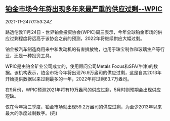 <!--1637719262000-->
[铂金市场今年将出现多年来最严重的供应过剩--WPIC](https://cn.reuters.com/article/platinum-demand-supply-balance-1124-wedn-idCNKBS2I9049)
------

<div><i>2021-11-24T01:53:24Z</i></div><p>路透伦敦11月24日 - 世界铂金投资协会(WPIC)周三表示，今年全球铂金市场的供应过剩程度将远高于该协会之前的预测，2022年将继续供应大幅过剩。</p><p>铂金被汽车制造商用来中和发动机的有害排放物，也用于珠宝制作和玻璃生产等行业，还是一种投资工具。</p><p>WPIC是由铂金矿业公司成立的，使用顾问公司Metals Focus和SFA(牛津)的数据。该机构表示，铂金市场今年将出现76.9万盎司的供应过剩，这是自其2013年开始提供数据以来过剩最多的一年，2022年将过剩63.7万盎司。</p><p>在9月份，WPIC预测2021年将有19万盎司的供应过剩，5月时则预期会出现供应短缺。</p><p>仅在今年第三季度，铂金市场就出现59.2万盎司的供应过剩，为至少2013年以来最大的季度过剩数字。(完)</p>
